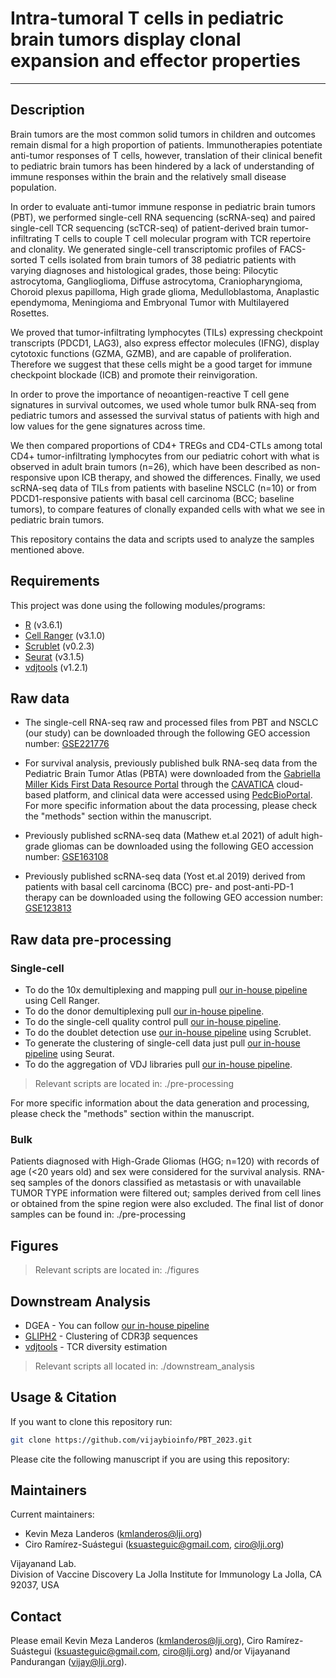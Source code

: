 # Intra-tumoral T cells in pediatric brain tumors display clonal expansion and effector properties
------------

Description
------------

Brain tumors are the most common solid tumors in children and outcomes remain dismal for a high proportion of patients. Immunotherapies potentiate anti-tumor responses of T cells, however, translation of their clinical benefit to pediatric brain tumors has been hindered by a lack of understanding of immune responses within the brain and the relatively small disease population.   

In order to evaluate anti-tumor immune response in pediatric brain tumors (PBT), we performed single-cell RNA sequencing (scRNA-seq) and paired single-cell TCR sequencing (scTCR-seq) of patient-derived brain tumor-infiltrating T cells to couple T cell molecular program with TCR repertoire and clonality. We generated single-cell transcriptomic profiles of FACS-sorted T cells isolated from brain tumors of 38 pediatric patients with varying diagnoses and histological grades, those being: Pilocytic astrocytoma, Ganglioglioma, Diffuse astrocytoma, Craniopharyngioma, Choroid plexus papilloma, High grade glioma, Medulloblastoma, Anaplastic ependymoma, Meningioma and Embryonal Tumor with Multilayered Rosettes.

We proved that tumor-infiltrating lymphocytes (TILs) expressing checkpoint transcripts (PDCD1, LAG3), also express effector molecules (IFNG), display cytotoxic functions (GZMA, GZMB), and are capable of proliferation. Therefore we suggest that these cells might be a good target for immune checkpoint blockade (ICB) and promote their reinvigoration.

In order to prove the importance of neoantigen-reactive T cell gene signatures in survival outcomes, we used whole tumor bulk RNA-seq from pediatric tumors and assessed the survival status of patients with high and low values for the gene signatures across time.

We then compared proportions of CD4+ TREGs and CD4-CTLs among total CD4+ tumor-infiltrating lymphocytes from our pediatric cohort with what is observed in adult brain tumors (n=26), which have been described as non-responsive upon ICB therapy, and showed the differences. Finally, we used scRNA-seq data of TILs from patients with baseline NSCLC (n=10) or from PDCD1-responsive patients with basal cell carcinoma (BCC; baseline tumors), to compare features of clonally expanded cells with what we see in pediatric brain tumors.

This repository contains the data and scripts used to analyze the samples mentioned above.

Requirements
------------

This project was done using the following modules/programs:

* [R](https://cran.r-project.org/) (v3.6.1)
* [Cell Ranger](https://support.10xgenomics.com/single-cell-gene-expression/software/pipelines/latest/what-is-cell-ranger) (v3.1.0)
* [Scrublet](https://github.com/swolock/scrublet/blob/master/README.md) (v0.2.3)
* [Seurat](https://satijalab.org/seurat) (v3.1.5)
* [vdjtools](https://vdjtools-doc.readthedocs.io/en/master/) (v1.2.1)

Raw data
------------
* The single-cell RNA-seq raw and processed files from PBT and NSCLC (our study) can be downloaded through the following GEO accession number: [GSE221776](https://www.ncbi.nlm.nih.gov/geo/query/acc.cgi?acc=GSE221776) 

* For survival analysis, previously published bulk RNA-seq data from the Pediatric Brain Tumor Atlas (PBTA) were downloaded from the [Gabriella Miller Kids First Data Resource Portal](https://portal.kidsfirstdrc.org/login) through the [CAVATICA](https://www.cavatica.org/) cloud-based platform, and clinical data were accessed using [PedcBioPortal](https://pedcbioportal.kidsfirstdrc.org/). For more specific information about the data processing, please check the "methods" section within the manuscript.  

*  Previously published scRNA-seq data (Mathew et.al 2021) of adult high-grade gliomas can be downloaded using the following GEO accession number: [GSE163108](https://www.ncbi.nlm.nih.gov/geo/query/acc.cgi?acc=GSE163108)

* Previously published scRNA-seq data (Yost et.al 2019) derived from patients with basal cell carcinoma (BCC) pre- and post-anti-PD-1 therapy can be downloaded using the following GEO accession number: [GSE123813](https://www.ncbi.nlm.nih.gov/geo/query/acc.cgi?acc=GSE123813)


Raw data pre-processing  
------------

### Single-cell
* To do the 10x demultiplexing and mapping pull [our in-house pipeline](https://github.com/vijaybioinfo/cellranger_wrappeR) using Cell Ranger.
* To do the donor demultiplexing pull [our in-house pipeline](https://github.com/vijaybioinfo/ab_capture).
* To do the single-cell quality control pull [our in-house pipeline](https://github.com/vijaybioinfo/quality_control).
* To do the doublet detection use [our in-house pipeline](https://github.com/vijaybioinfo/doublet_detection) using Scrublet. 
* To generate the clustering of single-cell data just pull [our in-house pipeline](https://github.com/vijaybioinfo/clustering) using Seurat.
* To do the aggregation of VDJ libraries pull [our in-house pipeline](https://github.com/vijaybioinfo/VDJ_aggr).  

> Relevant scripts are located in: ./pre-processing  

For more specific information about the data generation and processing, please check the "methods" section within the manuscript.  

### Bulk   
Patients diagnosed with High-Grade Gliomas (HGG; n=120) with records of age (<20 years old) and sex were considered for the survival analysis. RNA-seq samples of the donors classified as metastasis or with unavailable TUMOR TYPE information were filtered out; samples derived from cell lines or obtained from the spine region were also excluded. The final list of donor samples can be found in: ./pre-processing 


Figures
------------
> Relevant scripts are located in: ./figures


Downstream Analysis
------------
* DGEA - You can follow [our in-house pipeline](https://github.com/vijaybioinfo/dgea)
* [GLIPH2](http://50.255.35.37:8080/) - Clustering of CDR3β sequences
* [vdjtools](https://vdjtools-doc.readthedocs.io/en/master/) - TCR diversity estimation
> Relevant scripts all located in: ./downstream_analysis


Usage & Citation
--------------

If you want to clone this repository run:
```bash
git clone https://github.com/vijaybioinfo/PBT_2023.git
```
Please cite the following manuscript if you are using this repository:


Maintainers
-----------

Current maintainers:
* Kevin Meza Landeros (kmlanderos@lji.org) 
* Ciro Ramírez-Suástegui (ksuasteguic@gmail.com, ciro@lji.org)

Vijayanand Lab.  
Division of Vaccine Discovery La Jolla Institute for Immunology La Jolla, CA 92037, USA


Contact
-----------
Please email Kevin Meza Landeros (kmlanderos@lji.org), Ciro Ramírez-Suástegui (ksuasteguic@gmail.com, ciro@lji.org) and/or Vijayanand Pandurangan (vijay@lji.org).
